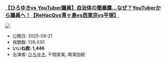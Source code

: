 ### [【ひろゆきvs YouTuber議員】自治体の闇暴露…なぜ？YouTuberから議員へ！【ReHacQvs青ヶ島vs西東京vs平塚】](https://www.youtube.com/watch?v=tcT9_UdxNQs)
[![](https://img.youtube.com/vi/tcT9_UdxNQs/sddefault.jpg)](https://www.youtube.com/watch?v=tcT9_UdxNQs)
-   公開日: 2025-09-21
-   視聴数: 139,430
-   **いいね数: 1,446**
-   出演者: [ひろゆき](/rehacq_fan/people/ひろゆき "wikilink"), 千間泉実, 鳴海加絵
